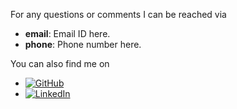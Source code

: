



For any questions or comments I can be reached via

* **email**: Email ID here.
* **phone**: Phone number here.

You can also find me on

* <a href="https://github.com/andaleebr"><img class="icon" alt="GitHub" title="GitHub" src="/img/github.svg"></a>
* <a href="https://www.linkedin.com/in/andaleeb-rahman2312"><img class="icon" alt="LinkedIn" title="LinkedIn" src="/img/linkedin.svg"></a>

